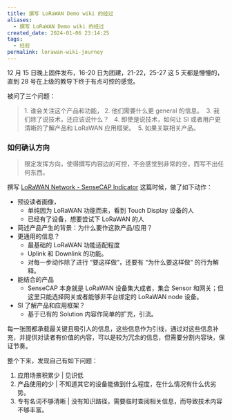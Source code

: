 ```yaml
---
title: 撰写 LoRaWAN Demo wiki 的经过
aliases:
  - 撰写 LoRaWAN Demo wiki 的经过
created_date: 2024-01-06 23:14:25
tags:
  - 经验
permalink: lorawan-wiki-journey
---
```


12 月 15 日晚上固件发布，16-20 日为团建，21-22，25-27 这 5 天都是懵懵的，直到 28 号在上级的教导下终于有点可控的感觉。

被问了三个问题：
> 1. 谁会关注这个产品和功能，
> 2. 他们需要什么更 general 的信息。 
> 3. 我们除了说技术，还应该说什么？  
> 4. 即使是说技术，如何让 SI 或者用户更清晰的了解产品和 LoRaWAN 应用框架。 
> 5. 如果关联相关产品。

### 如何确认方向
> 限定发挥方向，使得撰写内容边的可控，不会感觉到非常的空，而写不出任何东西。

撰写 [LoRaWAN Network - SenseCAP Indicator](https://wiki.seeedstudio.com/SenseCAP_Indicator_Application_LoRaWAN/) 这篇时候，做了如下动作：
- 预设读者画像，
	- 单纯因为 LoRaWAN 功能而来，看到 Touch Display 设备的人
	- 已经有了设备，想要尝试下 LoRaWAN 的人
- 简述产品产生的背景：为什么要作这款产品/应用？
- 更通用的信息？
	- 最基础的 LoRaWAN 功能适配程度
	- Uplink 和 Downlink 的功能。
	- 对每一步动作除了进行 “要这样做“，还要有 “为什么要这样做“ 的行为解释。
- 能结合的产品
	- SenseCAP 本身就是 LoRaWAN 设备集大成者，集合 Sensor 和网关；但这里只能选择网关或者能够非平台绑定的 LoRaWAN node 设备。
- SI 了解产品和应用框架？
	- 基于已有的 Solution 内容作简单的扩充，引流。

每一张图都承载最关键且吸引人的信息，这些信息作为引线，通过对这些信息补充，并提供对读者有价值的内容，可以是较为冗余的信息，但需要分割内容块，保证节奏。

整个下来，发现自己有如下问题：
1. 应用场景积累少 | 见识低
2. 产品使用的少 | 不知道其它的设备能做到什么程度，在什么情况有什么优劣势。
3. 专有名词不够清晰 | 没有知识路径，需要临时查阅相关信息，而导致技术内容不够丰富。